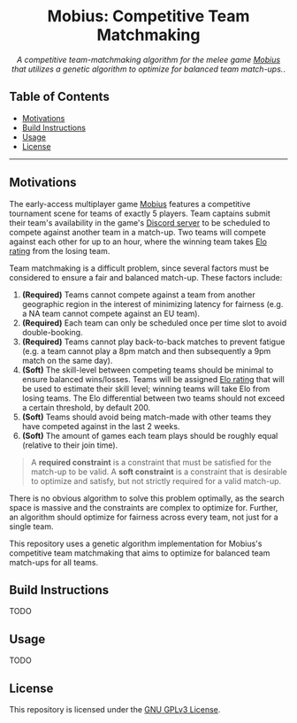 <h1 align="center">
    Mobius: Competitive Team Matchmaking
</h1>

<p align="center">
    <i>A competitive team-matchmaking algorithm for the melee game <a href="https://store.steampowered.com/app/1766450/Mobius/">Mobius</a> that utilizes a genetic algorithm to optimize for balanced team match-ups.</i>.
</p>

## Table of Contents

- [Motivations](#motivations)
- [Build Instructions](#build-instructions)
- [Usage](#usage)
- [License](#license)

<hr>

## Motivations

The early-access multiplayer game [Mobius](https://store.steampowered.com/app/1766450/Mobius/) features a competitive
tournament scene for teams of exactly 5 players. Team captains submit their team's availability in the game's
[Discord server](https://discord.gg/mobiuscompetitive) to be scheduled to compete against another team in a match-up.
Two teams will compete against each other for up to an hour, where the winning team takes
[Elo rating](https://en.wikipedia.org/wiki/Elo_rating_system) from the losing team.

Team matchmaking is a difficult problem, since several factors must be considered to ensure a fair and balanced
match-up. These factors include:

1. **(Required)** Teams cannot compete against a team from another geographic region in the interest of minimizing
   latency for fairness (e.g. a NA team cannot compete against an EU team).
2. **(Required)** Each team can only be scheduled once per time slot to avoid double-booking.
3. **(Required)** Teams cannot play back-to-back matches to prevent fatigue (e.g. a team cannot play a 8pm match and
   then subsequently a 9pm match on the same day).
4. **(Soft)** The skill-level between competing teams should be minimal to ensure balanced wins/losses. Teams will be
   assigned [Elo rating](https://en.wikipedia.org/wiki/Elo_rating_system) that will be used to estimate their skill
   level; winning teams will take Elo from losing teams. The Elo differential between two teams should not exceed a
   certain threshold, by default 200.
5. **(Soft)** Teams should avoid being match-made with other teams they have competed against in the last 2 weeks.
6. **(Soft)** The amount of games each team plays should be roughly equal (relative to their join time).

> A **required constraint** is a constraint that must be satisfied for the match-up to be valid. A **soft constraint**
> is a constraint that is desirable to optimize and satisfy, but not strictly required for a valid match-up.

There is no obvious algorithm to solve this problem optimally, as the search space is massive and the constraints are
complex to optimize for. Further, an algorithm should optimize for fairness across every team, not just for a single
team.

This repository uses a genetic algorithm implementation for Mobius's competitive team matchmaking that aims to optimize
for balanced team match-ups for all teams.

## Build Instructions

TODO

## Usage

TODO

## License

This repository is licensed under the [GNU GPLv3 License](LICENSE).
